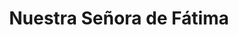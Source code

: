 ---
title: "Nuestra Señora de Fátima"
url: /san-carlos-de-bariloche/nuestra-senora-de-fatima/
shop: material de oficina
---